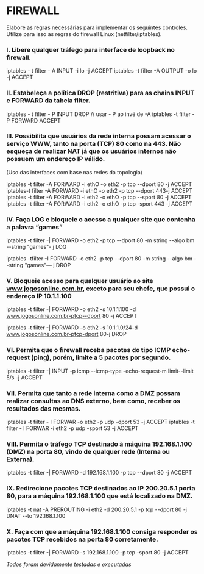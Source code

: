 # FIREWALL


Elabore as regras necessárias para implementar os seguintes controles. Utilize para isso as
regras do firewall Linux (netfilter/iptables).


### I. Libere qualquer tráfego para interface de loopback no firewall.


 iptables - t filter - A INPUT -i lo -j ACCEPT 
 iptables -t filter -A OUTPUT -o lo -j ACCEPT



### II. Estabeleça a política DROP (restritiva) para as chains INPUT e FORWARD da tabela filter. 

 iptables - t filter - P  INPUT DROP // usar - P ao invé de -A 
 iptables -t filter  - P  FORWARD ACCEPT

### III. Possibilita que usuários da rede interna possam acessar o serviço WWW, tanto na porta (TCP) 80 como na 443. Não esqueça de realizar NAT já que os usuários internos não possuem um endereço IP válido.

(Uso das interfaces com base nas redes da topologia)


iptables -t filter -A FORWARD -i ethO -o eth2 -p tcp --dport 80 -j ACCEPT 
iptables-t filter -A FORWARD -i ethO -o eth2 -p tcp --dport 443-j ACCEPT 
iptables -t filter -A FORWARD -i eth2 -o ethO -p tcp --sport 80 -j ACCEPT 
iptables -t filter -A FORWARD -i eth2 -o ethO -p tcp -sport 443 -j ACCEPT

### IV. Faça LOG e bloqueie o acesso a qualquer site que contenha a palavra “games”

iptables -t filter -| FORWARD -o eth2 -p tcp --dport 80 -m string --algo bm --string "games"- j LOG 

iptables -tfilter -I FORWARD -o eth2 -p tcp --dport 80 -m string --algo bm --string "games"— j DROP

### V. Bloqueie acesso para qualquer usuário ao site www.jogosonline.com.br, exceto para seu chefe, que possui o endereço IP 10.1.1.100


 iptables -t filter -| FORWARD -o eth2 -s 10.1.1.100 -d www.jogosonline.com.br-ptcp--dport 80 -j ACCEPT 


 iptables -t filter -| FORWARD -o eth2 -s 10.1.1.0/24-d www.jogosonline.com.br-ptcp-dport 80-j DROP


###  VI. Permita que o firewall receba pacotes do tipo ICMP echo-request (ping), porém, limite a 5 pacotes por segundo. 

iptables -t filter -| INPUT -p icmp --icmp-type -echo-request-m limit--limit 5/s -j ACCEPT 

### VII. Permita que tanto a rede interna como a DMZ possam realizar consultas ao DNS externo, bem como, receber os resultados das mesmas. 

iptables -t filter - I FORWAR -o eth2 -p udp -dport 53 -j ACCEPT
iptables -t filter - I FORWAR -i eth2 -p udp -sport 53 -j ACCEPT 
 


### VIII. Permita o tráfego TCP destinado à máquina 192.168.1.100 (DMZ) na porta 80, vindo de qualquer rede (Interna ou Externa). 

 iptables -t filter -| FORWARD -d 192.168.1.100 -p tcp --dport 80 -j ACCEPT 

### IX. Redirecione pacotes TCP destinados ao IP 200.20.5.1 porta 80, para a máquina 192.168.1.100 que está localizado na DMZ. 

iptables -t nat -A PREROUTING -i eth2 -d 200.20.5.1 -p tcp --dport 80 -j DNAT --to 192.168.1.100 

### X. Faça com que a máquina 192.168.1.100 consiga responder os pacotes TCP recebidos na porta 80 corretamente. 

iptables -t filter -| FORWARD -s 192.168.1.100 -p tcp -sport 80 -j ACCEPT



*Todos foram devidamente testadas e executadas*
